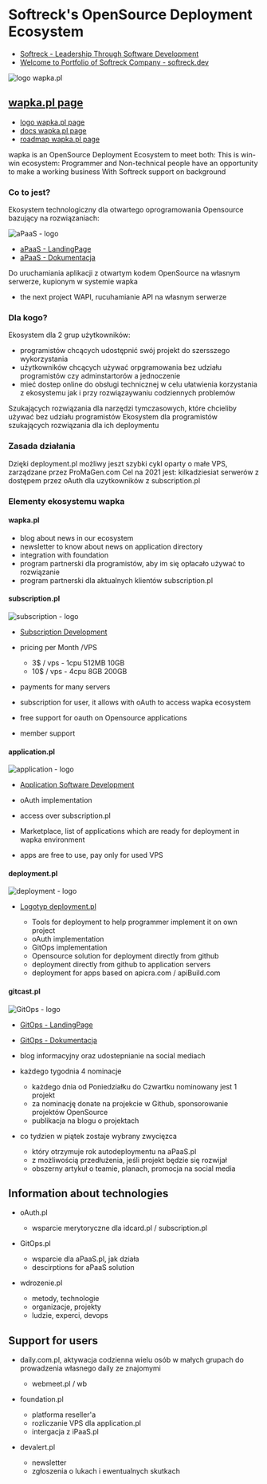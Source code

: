 # Softreck's OpenSource Deployment Ecosystem

+ [Softreck - Leadership Through Software Development](https://softreck.com/)
+ [Welcome to Portfolio of Softreck Company - softreck.dev](https://softreck.dev/)

![logo wapka.pl](https://logo.wapka.pl/3/cover.png)

## [wapka.pl page](https://wapka.pl/)
+ [logo wapka.pl page](https://logo.wapka.pl/)
+ [docs wapka.pl page](https://docs.wapka.pl/)
+ [roadmap wapka.pl page](https://roadmap.wapka.pl/)

wapka is an OpenSource Deployment Ecosystem to meet both:
This is win-win ecosystem: Programmer and Non-technical people have an opportunity to make a working business 
With Softreck support on background

### Co to jest?

Ekosystem technologiczny dla otwartego oprogramowania Opensource bazujący na rozwiązaniach:


![aPaaS - logo](https://logo.apaas.pl/1/cover.png)
+ [aPaaS - LandingPage](https://www.apaas.pl)
+ [aPaaS - Dokumentacja](https://docs.apaas.pl)


Do uruchamiania aplikacji z otwartym kodem OpenSource na własnym serwerze, kupionym w systemie wapka

+ the next project WAPI, rucuhamianie API na własnym serwerze

### Dla kogo?

Ekosystem dla 2 grup użytkowników:
+ programistów chcących udostępnić swój projekt do szersszego wykorzystania
+ użytkowników chcących używać orpgramowania bez udziału programistów czy adminstartorów a jednoczenie
+ mieć dostep online do obsługi technicznej w celu ułatwienia korzystania z ekosystemu jak i przy rozwiązaywaniu codziennych problemów

Szukających rozwiązania dla narzędzi tymczasowych, które chcieliby używać bez udziału programistów
Ekosystem dla programistów szukających rozwiązania dla ich deploymentu

### Zasada działania

Dzięki deployment.pl możliwy jeszt szybki cykl oparty o małe VPS, zarządzane przez ProMaGen.com
Cel na 2021 jest: kilkadziesiat serwerów z dostępem przez oAuth dla uzytkowników z subscription.pl


### Elementy ekosystemu wapka



#### wapka.pl

 + blog about news in our ecosystem
 + newsletter to know about news on application directory
 + integration with foundation
 + program partnerski dla programistów, aby im się opłacało używać to rozwiązanie
 + program partnerski dla aktualnych klientów subscription.pl
 

#### subscription.pl
![subscription - logo](http://logo.subscription.pl/2/cover.png)
+ [Subscription Development](https://subscription.pl/)

+ pricing per Month /VPS
  + 3$ / vps - 1cpu 512MB 10GB
  + 10$ / vps - 4cpu 8GB 200GB

+ payments for many servers  

+ subscription for user, it allows with oAuth to access wapka ecosystem
+ free support for oauth on Opensource applications
+ member support
  

#### application.pl
![application - logo](http://logo.application.pl/2/cover.png)
+ [Application Software Development](https://application.pl/)


+ oAuth implementation
+ access over subscription.pl  
+ Marketplace, list of applications which are ready for deployment in wapka environment
+ apps are free to use, pay only for used VPS
  
  
#### deployment.pl
![deployment - logo](http://logo.deployment.pl/2/cover.png)
+ [Logotyp deployment.pl](http://www.deployment.pl/)

  + Tools for deployment to help programmer implement it on own project
  + oAuth implementation
  + GitOps implementation
  + Opensource solution for deployment directly from github
  + deployment directly from github to application servers
  + deployment for apps based on apicra.com / apiBuild.com


#### gitcast.pl

![GitOps - logo](http://logo.gitops.pl/2/cover.png)
+ [GitOps - LandingPage](http://www.gitops.pl/)
+ [GitOps - Dokumentacja](http://docs.gitops.pl/)

+ blog informacyjny oraz udostepnianie na social mediach 
+ każdego tygodnia 4 nominacje
  + każdego dnia od Poniedziałku do Czwartku nominowany jest 1 projekt
  + za nominację donate na projekcie w Github, sponsorowanie projektów OpenSource
  + publikacja na blogu o projektach
+ co tydzien w piątek zostaje wybrany zwycięzca
  + który otrzymuje rok autodeploymentu na aPaaS.pl
  + z możliwością przedłużenia, jeśli projekt będzie się rozwijał
  + obszerny artykuł o teamie, planach, promocja na social media



## Information about technologies

+ oAuth.pl
    + wsparcie merytoryczne dla idcard.pl / subscription.pl


+ GitOps.pl
    + wsparcie dla aPaaS.pl, jak działa 
    + descirptions for aPaaS solution

+ wdrozenie.pl   
    + metody, technologie
    + organizacje, projekty
    + ludzie, experci, devops
   
   
   
## Support for users

+ daily.com.pl, aktywacja codzienna wielu osób w małych grupach do prowadzenia własnego daily ze znajomymi
  + webmeet.pl / wb
   
   
+ foundation.pl
    + platforma reseller'a
    + rozliczanie VPS dla application.pl
    + intergacja z iPaaS.pl
        


+ devalert.pl
  + newsletter
  + zgłoszenia o lukach i ewentualnych skutkach


  
